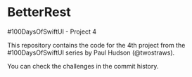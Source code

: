 #  BetterRest

\#100DaysOfSwiftUI - Project 4

This repository contains the code for the 4th project from the #100DaysOfSwiftUI series by Paul Hudson (@twostraws).

You can check the challenges in the commit history.
